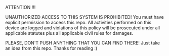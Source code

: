 ATTENTION !!!

UNAUTHORIZED ACCESS TO THIS SYSTEM IS PROHIBITED!
You must have explicit permission to access this repo.
 All activities performed on this device are logged and
violations of this policy will be prosecuted under all applicable
statutes plus all applicable civil rules for damages.

PLEASE, DON'T PUSH ANYTHING THAT YOU CAN FIND THERE! Just take an idea from this repo. Thanks for reading :)
